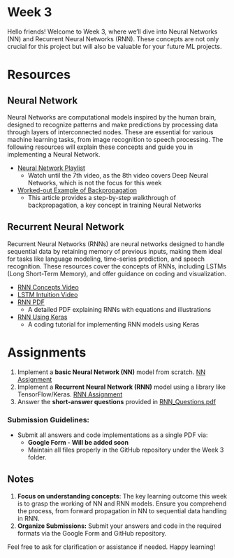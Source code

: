 # Week 3
Hello friends! Welcome to Week 3, where we’ll dive into Neural Networks (NN) and Recurrent Neural Networks (RNN). These concepts are not only crucial for this project but will also be valuable for your future ML projects.

# Resources
## Neural Network
Neural Networks are computational models inspired by the human brain, designed to recognize patterns and make predictions by processing data through layers of interconnected nodes. These are essential for various machine learning tasks, from image recognition to speech processing. The following resources will explain these concepts and guide you in implementing a Neural Network.
- [Neural Network Playlist](https://youtube.com/playlist?list=PLuhqtP7jdD8CftMk831qdE8BlIteSaNzD&si=QmF_hb_xrwac3trX)
   - Watch until the 7th video, as the 8th video covers Deep Neural Networks, which is not the focus for this week
- [Worked-out Example of Backpropagation](https://mattmazur.com/2015/03/17/a-step-by-step-backpropagation-example/)
   - This article provides a step-by-step walkthrough of backpropagation, a key concept in training Neural Networks

## Recurrent Neural Network
Recurrent Neural Networks (RNNs) are neural networks designed to handle sequential data by retaining memory of previous inputs, making them ideal for tasks like language modeling, time-series prediction, and speech recognition. These resources cover the concepts of RNNs, including LSTMs (Long Short-Term Memory), and offer guidance on coding and visualization.

- [RNN Concepts Video](https://youtu.be/AsNTP8Kwu80?si=_LAOfQkt0frmINXM)
- [LSTM Intuition Video](https://youtu.be/YCzL96nL7j0?si=X6bwunT2Ech8gWVh)
- [RNN PDF](https://www.cse.iitb.ac.in/~swaprava/courses/cs217/scribes/CS217_2024_lec13.pdf)
   - A detailed PDF explaining RNNs with equations and illustrations
- [RNN Using Keras](https://youtu.be/3eZ56HERVbk?si=xKkj1Bb0MMwqlJN3)
   - A coding tutorial for implementing RNN models using Keras
 
# Assignments
1. Implement a **basic Neural Network (NN)** model from scratch. [NN Assignment](./nn.ipynb)
2. Implement a **Recurrent Neural Network (RNN)** model using a library like TensorFlow/Keras. [RNN Assignment](./rnn.ipynb)
3. Answer the **short-answer questions** provided in [RNN_Questions.pdf](./RNN_Questions.pdf)

### Submission Guidelines: 
- Submit all answers and code implementations as a single PDF via:  
  - **Google Form - Will be added soon**  
  - Maintain all files properly in the GitHub repository under the Week 3 folder.  

## Notes
1. **Focus on understanding concepts**: The key learning outcome this week is to grasp the working of NN and RNN models. Ensure you comprehend the process, from forward propagation in NN to sequential data handling in RNN.
2. **Organize Submissions:** Submit your answers and code in the required formats via the Google Form and GitHub repository.

Feel free to ask for clarification or assistance if needed. Happy learning!
